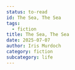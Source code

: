 ```yaml
---
status: to-read
id: The Sea, The Sea
tags:
  - fiction
title: The Sea, The Sea
date: 2025-07-07
author: Iris Murdoch
category: fiction
subcategory: life
---
```

